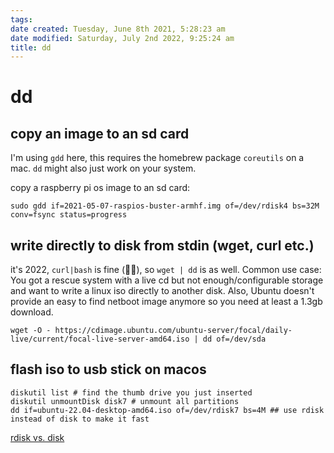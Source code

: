 ```yaml
---
tags: 
date created: Tuesday, June 8th 2021, 5:28:23 am
date modified: Saturday, July 2nd 2022, 9:25:24 am
title: dd
---
```


# dd

## copy an image to an sd card

I'm using `gdd` here, this requires the homebrew package `coreutils` on a mac. `dd` might also just work on your system.

copy a raspberry pi os image to an sd card:

```
sudo gdd if=2021-05-07-raspios-buster-armhf.img of=/dev/rdisk4 bs=32M conv=fsync status=progress
```

## write directly to disk from stdin (wget, curl etc.)

it's 2022, `curl|bash` is fine (👮‍♂️), so `wget | dd` is as well. Common use case: You got a rescue system with a live cd but not enough/configurable storage and want to write a linux iso directly to another disk. Also, Ubuntu doesn't provide an easy to find netboot image anymore so you need at least a 1.3gb download.

```shell
wget -O - https://cdimage.ubuntu.com/ubuntu-server/focal/daily-live/current/focal-live-server-amd64.iso | dd of=/dev/sda
```

## flash iso to usb stick on macos

```shell
diskutil list # find the thumb drive you just inserted
diskutil unmountDisk disk7 # unmount all partitions
dd if=ubuntu-22.04-desktop-amd64.iso of=/dev/rdisk7 bs=4M ## use rdisk instead of disk to make it fast
```

[rdisk vs. disk](https://superuser.com/a/631601)

